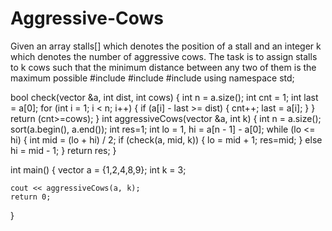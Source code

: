 # Aggressive-Cows
Given an array stalls[] which denotes the position of a stall and an integer k which denotes the number of aggressive cows. The task is to assign stalls to k cows such that the minimum distance between any two of them is the maximum possible
#include <iostream>
#include<vector>
#include<algorithm>
using namespace std;


bool check(vector<int> &a, int dist, int cows) {
    int n = a.size(); 
    int cnt = 1; 
    int last = a[0];
    for (int i = 1; i < n; i++) {
        if (a[i] - last >= dist) {
            cnt++; 
            last = a[i]; 
        }
    }
    return (cnt>=cows);
}
int aggressiveCows(vector<int> &a, int k) {
    int n = a.size();
     sort(a.begin(), a.end());
    int res=1;
    int lo = 1, hi = a[n - 1] - a[0];
    while (lo <= hi) {
        int mid = (lo + hi) / 2;
        if (check(a, mid, k)) {
            lo = mid + 1;
            res=mid;
        }
        else hi = mid - 1;
    }
    return res;
}

int main()
{
    vector<int> a = {1,2,4,8,9};
    int k = 3;
   
    cout << aggressiveCows(a, k);
    return 0;
}

